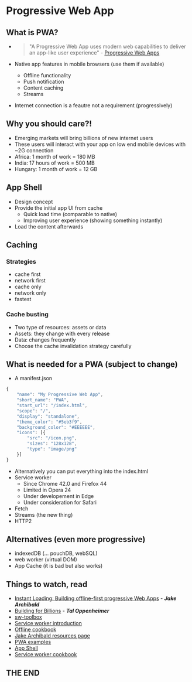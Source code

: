 # **Progressive Web App**
## **What is PWA?**

* > "A Progressive Web App uses modern web capabilities to deliver an app-like
user experience" - [Progressive Web Apps](https://developers.google.com/web/progressive-web-apps?hl=en)

* Native app features in mobile browsers (use them if available)
    * Offline functionality
    * Push notification
    * Content caching
    * Streams

* Internet connection is a feautre not a requirement (progressively)

## **Why you should care?!**
* Emerging markets will bring billions of new internet users
* These users will interact with your app on low end mobile devices with ~2G connection
* Africa: 1 month of work = 180 MB
* India: 17 hours of work = 500 MB
* Hungary: 1 month of work = 12 GB

## **App Shell**
* Design concept
* Provide the initial app UI from cache
    * Quick load time (comparable to native)
    * Improving user experience (showing something instantly)
* Load the content afterwards

## **Caching**
### Strategies
* cache first
* network first
* cache only
* network only
* fastest

### Cache busting
* Two type of resources: assets or data
* Assets: they change with every release
* Data: changes frequently
* Choose the cache invalidation strategy carefully

## **What is needed for a PWA** (subject to change)
* A manifest.json
```javascript
{
    "name": "My Progressive Web App",
    "short_name": "PWA",
    "start_url": "/index.html",
    "scope": "/",
    "display": "standalone",
    "theme_color": "#5eb3f9",
    "background_color": "#EEEEEE",
    "icons": [{
        "src": "/icon.png",
        "sizes": "128x128",
        "type": "image/png"
    }]
}
```
* Alternatively you can put everything into the index.html
* Service worker
    * Since Chrome 42.0 and Firefox 44
    * Limited in Opera 24
    * Under developement in Edge
    * Under consideration for Safari
* Fetch
* Streams (the new thing)
* HTTP2

## Alternatives (even more progressive)
* indexedDB (... pouchDB, webSQL)
* web worker (virtual DOM)
* App Cache (it is bad but also works)

## **Things to watch, read**
* [Instant Loading: Building offline-first progressive Web Apps](https://www.youtube.com/watch?v=cmGr0RszHc8) - **_Jake Archibald_**
* [Building for Billions](https://www.youtube.com/watch?v=Vmg1ECC2r2Q) - **_Tal Oppenheimer_**
* [sw-toolbox](https://github.com/GoogleChrome/sw-toolbox)
* [Service worker introduction](http://www.html5rocks.com/en/tutorials/service-worker/introduction/)
* [Offline cookbook](https://jakearchibald.com/2014/offline-cookbook/)
* [Jake Archibald resources page](https://jakearchibald.github.io/isserviceworkerready/resources.html)
* [PWA examples](https://pwa.rocks/)
* [App Shell](https://developers.google.com/web/updates/2015/11/app-shell?hl=en)
* [Service worker cookbook](https://serviceworke.rs/)

## THE END